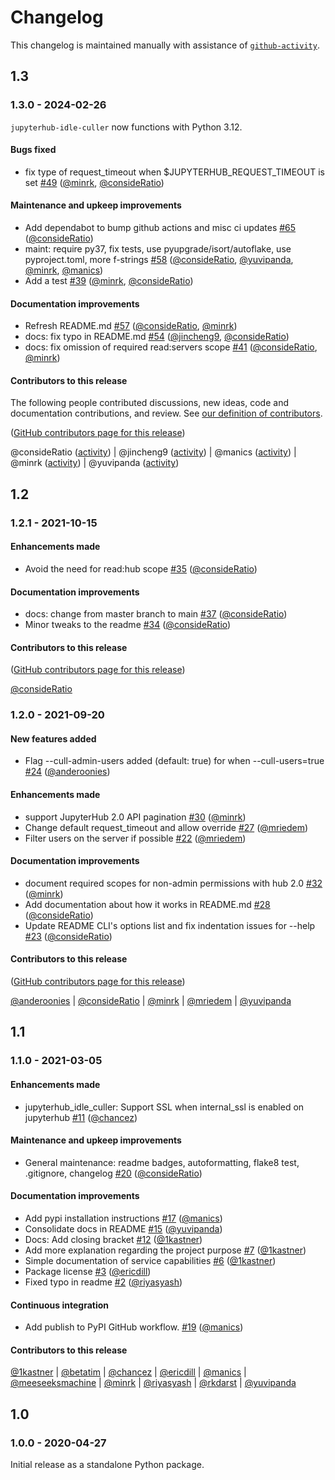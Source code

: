 # Changelog

This changelog is maintained manually with assistance of
[`github-activity`](https://github.com/executablebooks/github-activity).

## 1.3

### 1.3.0 - 2024-02-26

`jupyterhub-idle-culler` now functions with Python 3.12.

#### Bugs fixed

- fix type of request_timeout when $JUPYTERHUB_REQUEST_TIMEOUT is set [#49](https://github.com/jupyterhub/jupyterhub-idle-culler/pull/49) ([@minrk](https://github.com/minrk), [@consideRatio](https://github.com/consideRatio))

#### Maintenance and upkeep improvements

- Add dependabot to bump github actions and misc ci updates [#65](https://github.com/jupyterhub/jupyterhub-idle-culler/pull/65) ([@consideRatio](https://github.com/consideRatio))
- maint: require py37, fix tests, use pyupgrade/isort/autoflake, use pyproject.toml, more f-strings [#58](https://github.com/jupyterhub/jupyterhub-idle-culler/pull/58) ([@consideRatio](https://github.com/consideRatio), [@yuvipanda](https://github.com/yuvipanda), [@minrk](https://github.com/minrk), [@manics](https://github.com/manics))
- Add a test [#39](https://github.com/jupyterhub/jupyterhub-idle-culler/pull/39) ([@minrk](https://github.com/minrk), [@consideRatio](https://github.com/consideRatio))

#### Documentation improvements

- Refresh README.md [#57](https://github.com/jupyterhub/jupyterhub-idle-culler/pull/57) ([@consideRatio](https://github.com/consideRatio), [@minrk](https://github.com/minrk))
- docs: fix typo in README.md [#54](https://github.com/jupyterhub/jupyterhub-idle-culler/pull/54) ([@jincheng9](https://github.com/jincheng9), [@consideRatio](https://github.com/consideRatio))
- docs: fix omission of required read:servers scope [#41](https://github.com/jupyterhub/jupyterhub-idle-culler/pull/41) ([@consideRatio](https://github.com/consideRatio), [@minrk](https://github.com/minrk))

#### Contributors to this release

The following people contributed discussions, new ideas, code and documentation contributions, and review.
See [our definition of contributors](https://github-activity.readthedocs.io/en/latest/#how-does-this-tool-define-contributions-in-the-reports).

([GitHub contributors page for this release](https://github.com/jupyterhub/jupyterhub-idle-culler/graphs/contributors?from=2021-10-15&to=2024-02-26&type=c))

@consideRatio ([activity](https://github.com/search?q=repo%3Ajupyterhub%2Fjupyterhub-idle-culler+involves%3AconsideRatio+updated%3A2021-10-15..2024-02-26&type=Issues)) | @jincheng9 ([activity](https://github.com/search?q=repo%3Ajupyterhub%2Fjupyterhub-idle-culler+involves%3Ajincheng9+updated%3A2021-10-15..2024-02-26&type=Issues)) | @manics ([activity](https://github.com/search?q=repo%3Ajupyterhub%2Fjupyterhub-idle-culler+involves%3Amanics+updated%3A2021-10-15..2024-02-26&type=Issues)) | @minrk ([activity](https://github.com/search?q=repo%3Ajupyterhub%2Fjupyterhub-idle-culler+involves%3Aminrk+updated%3A2021-10-15..2024-02-26&type=Issues)) | @yuvipanda ([activity](https://github.com/search?q=repo%3Ajupyterhub%2Fjupyterhub-idle-culler+involves%3Ayuvipanda+updated%3A2021-10-15..2024-02-26&type=Issues))

## 1.2

### 1.2.1 - 2021-10-15

#### Enhancements made

- Avoid the need for read:hub scope [#35](https://github.com/jupyterhub/jupyterhub-idle-culler/pull/35) ([@consideRatio](https://github.com/consideRatio))

#### Documentation improvements

- docs: change from master branch to main [#37](https://github.com/jupyterhub/jupyterhub-idle-culler/pull/37) ([@consideRatio](https://github.com/consideRatio))
- Minor tweaks to the readme [#34](https://github.com/jupyterhub/jupyterhub-idle-culler/pull/34) ([@consideRatio](https://github.com/consideRatio))

#### Contributors to this release

([GitHub contributors page for this release](https://github.com/jupyterhub/jupyterhub-idle-culler/graphs/contributors?from=2021-09-20&to=2021-10-15&type=c))

[@consideRatio](https://github.com/search?q=repo%3Ajupyterhub%2Fjupyterhub-idle-culler+involves%3AconsideRatio+updated%3A2021-09-20..2021-10-15&type=Issues)

### 1.2.0 - 2021-09-20

#### New features added

- Flag --cull-admin-users added (default: true) for when --cull-users=true [#24](https://github.com/jupyterhub/jupyterhub-idle-culler/pull/24) ([@anderoonies](https://github.com/anderoonies))

#### Enhancements made

- support JupyterHub 2.0 API pagination [#30](https://github.com/jupyterhub/jupyterhub-idle-culler/pull/30) ([@minrk](https://github.com/minrk))
- Change default request_timeout and allow override [#27](https://github.com/jupyterhub/jupyterhub-idle-culler/pull/27) ([@mriedem](https://github.com/mriedem))
- Filter users on the server if possible [#22](https://github.com/jupyterhub/jupyterhub-idle-culler/pull/22) ([@mriedem](https://github.com/mriedem))

#### Documentation improvements

- document required scopes for non-admin permissions with hub 2.0 [#32](https://github.com/jupyterhub/jupyterhub-idle-culler/pull/32) ([@minrk](https://github.com/minrk))
- Add documentation about how it works in README.md [#28](https://github.com/jupyterhub/jupyterhub-idle-culler/pull/28) ([@consideRatio](https://github.com/consideRatio))
- Update README CLI's options list and fix indentation issues for --help [#23](https://github.com/jupyterhub/jupyterhub-idle-culler/pull/23) ([@consideRatio](https://github.com/consideRatio))

#### Contributors to this release

([GitHub contributors page for this release](https://github.com/jupyterhub/jupyterhub-idle-culler/graphs/contributors?from=2021-03-05&to=2021-09-20&type=c))

[@anderoonies](https://github.com/search?q=repo%3Ajupyterhub%2Fjupyterhub-idle-culler+involves%3Aanderoonies+updated%3A2021-03-05..2021-09-20&type=Issues) | [@consideRatio](https://github.com/search?q=repo%3Ajupyterhub%2Fjupyterhub-idle-culler+involves%3AconsideRatio+updated%3A2021-03-05..2021-09-20&type=Issues) | [@minrk](https://github.com/search?q=repo%3Ajupyterhub%2Fjupyterhub-idle-culler+involves%3Aminrk+updated%3A2021-03-05..2021-09-20&type=Issues) | [@mriedem](https://github.com/search?q=repo%3Ajupyterhub%2Fjupyterhub-idle-culler+involves%3Amriedem+updated%3A2021-03-05..2021-09-20&type=Issues) | [@yuvipanda](https://github.com/search?q=repo%3Ajupyterhub%2Fjupyterhub-idle-culler+involves%3Ayuvipanda+updated%3A2021-03-05..2021-09-20&type=Issues)

## 1.1

### 1.1.0 - 2021-03-05

#### Enhancements made

- jupyterhub_idle_culler: Support SSL when internal_ssl is enabled on jupyterhub [#11](https://github.com/jupyterhub/jupyterhub-idle-culler/pull/11) ([@chancez](https://github.com/chancez))

#### Maintenance and upkeep improvements

- General maintenance: readme badges, autoformatting, flake8 test, .gitignore, changelog [#20](https://github.com/jupyterhub/jupyterhub-idle-culler/pull/20) ([@consideRatio](https://github.com/consideRatio))

#### Documentation improvements

- Add pypi installation instructions [#17](https://github.com/jupyterhub/jupyterhub-idle-culler/pull/17) ([@manics](https://github.com/manics))
- Consolidate docs in README [#15](https://github.com/jupyterhub/jupyterhub-idle-culler/pull/15) ([@yuvipanda](https://github.com/yuvipanda))
- Docs: Add closing bracket [#12](https://github.com/jupyterhub/jupyterhub-idle-culler/pull/12) ([@1kastner](https://github.com/1kastner))
- Add more explanation regarding the project purpose [#7](https://github.com/jupyterhub/jupyterhub-idle-culler/pull/7) ([@1kastner](https://github.com/1kastner))
- Simple documentation of service capabilities [#6](https://github.com/jupyterhub/jupyterhub-idle-culler/pull/6) ([@1kastner](https://github.com/1kastner))
- Package license [#3](https://github.com/jupyterhub/jupyterhub-idle-culler/pull/3) ([@ericdill](https://github.com/ericdill))
- Fixed typo in readme [#2](https://github.com/jupyterhub/jupyterhub-idle-culler/pull/2) ([@riyasyash](https://github.com/riyasyash))

#### Continuous integration

- Add publish to PyPI GitHub workflow. [#19](https://github.com/jupyterhub/jupyterhub-idle-culler/pull/19) ([@manics](https://github.com/manics))

#### Contributors to this release

[@1kastner](https://github.com/search?q=repo%3Ajupyterhub%2Fjupyterhub-idle-culler+involves%3A1kastner+updated%3A2020-04-28..2021-01-28&type=Issues) | [@betatim](https://github.com/search?q=repo%3Ajupyterhub%2Fjupyterhub-idle-culler+involves%3Abetatim+updated%3A2020-04-28..2021-01-28&type=Issues) | [@chancez](https://github.com/search?q=repo%3Ajupyterhub%2Fjupyterhub-idle-culler+involves%3Achancez+updated%3A2020-04-28..2021-01-28&type=Issues) | [@ericdill](https://github.com/search?q=repo%3Ajupyterhub%2Fjupyterhub-idle-culler+involves%3Aericdill+updated%3A2020-04-28..2021-01-28&type=Issues) | [@manics](https://github.com/search?q=repo%3Ajupyterhub%2Fjupyterhub-idle-culler+involves%3Amanics+updated%3A2020-04-28..2021-01-28&type=Issues) | [@meeseeksmachine](https://github.com/search?q=repo%3Ajupyterhub%2Fjupyterhub-idle-culler+involves%3Ameeseeksmachine+updated%3A2020-04-28..2021-01-28&type=Issues) | [@minrk](https://github.com/search?q=repo%3Ajupyterhub%2Fjupyterhub-idle-culler+involves%3Aminrk+updated%3A2020-04-28..2021-01-28&type=Issues) | [@riyasyash](https://github.com/search?q=repo%3Ajupyterhub%2Fjupyterhub-idle-culler+involves%3Ariyasyash+updated%3A2020-04-28..2021-01-28&type=Issues) | [@rkdarst](https://github.com/search?q=repo%3Ajupyterhub%2Fjupyterhub-idle-culler+involves%3Arkdarst+updated%3A2020-04-28..2021-01-28&type=Issues) | [@yuvipanda](https://github.com/search?q=repo%3Ajupyterhub%2Fjupyterhub-idle-culler+involves%3Ayuvipanda+updated%3A2020-04-28..2021-01-28&type=Issues)

## 1.0

### 1.0.0 - 2020-04-27

Initial release as a standalone Python package.
